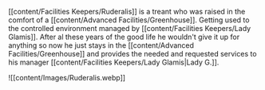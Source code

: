 [[content/Facilities Keepers/Ruderalis]] is a treant who was raised in the comfort of a [[content/Advanced Facilities/Greenhouse]]. Getting used to the controlled environment managed by [[content/Facilities Keepers/Lady Glamis]]. After al these years of the good life he wouldn't give it up for anything so now he just stays in the [[content/Advanced Facilities/Greenhouse]] and provides the needed and requested services to his manager [[content/Facilities Keepers/Lady Glamis\|Lady G.]]. 

![[content/Images/Ruderalis.webp]]